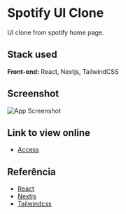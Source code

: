 
# Spotify UI Clone
UI clone from spotify home page.


## Stack used

**Front-end:** React, Nextjs, TailwindCSS



## Screenshot

![App Screenshot](https://www.old.mfdev.com.br/wp-content/uploads/2023/04/spotify-1024x513.png)

## Link to view online
 - [Access](https://tailwind-spotify-mocha.vercel.app)


## Referência

 - [React](https://react.dev/)
 - [Nextjs](https://nextjs.org/docs/getting-started)
 - [Tailwindcss](https://tailwindcss.com/)

